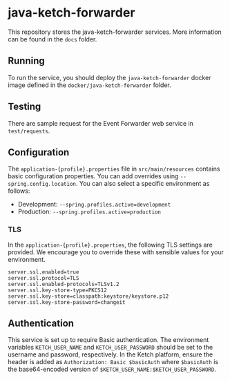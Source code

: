 # java-ketch-forwarder

This repository stores the java-ketch-forwarder services. More information can be found in the `docs` folder.

## Running

To run the service, you should deploy the `java-ketch-forwarder` docker image defined in the `docker/java-ketch-forwarder` folder.

## Testing

There are sample request for the Event Forwarder web service in `test/requests`.

## Configuration

The `application-{profile}.properties` file in `src/main/resources` contains basic configuration properties. You can
add overrides using `--spring.config.location`. You can also select a specific environment as follows:
* Development: `--spring.profiles.active=development`
* Production: `--spring.profiles.active=production`

### TLS

In the `application-{profile}.properties`, the following TLS settings are provided. We encourage you to override these with
sensible values for your environment.

```properties
server.ssl.enabled=true
server.ssl.protocol=TLS
server.ssl.enabled-protocols=TLSv1.2
server.ssl.key-store-type=PKCS12
server.ssl.key-store=classpath:keystore/keystore.p12
server.ssl.key-store-password=changeit
```

## Authentication

This service is set up to require Basic authentication. The environment variables `KETCH_USER_NAME` and `KETCH_USER_PASSWORD`
should be set to the username and password, respectively. In the Ketch platform, ensure the header is added
as `Authorization: Basic $basicAuth` where `$basicAuth` is the base64-encoded version of `$KETCH_USER_NAME:$KETCH_USER_PASSWORD`.
